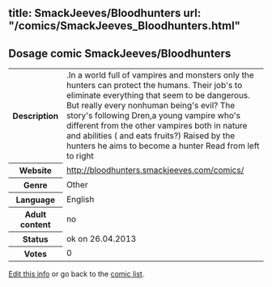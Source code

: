 title: SmackJeeves/Bloodhunters
url: "/comics/SmackJeeves_Bloodhunters.html"
---
Dosage comic SmackJeeves/Bloodhunters
-----------------------------------------

<p id="msg"></p>
<script type="text/javascript">
if (window.location.search === '?edit_info_mail=sent_ok') {
  var elem = document.getElementById("msg");
  elem.innerHTML = 'Edited information sucessfully sent.';
  elem.className = 'ok';
}
</script>
<table class="comicinfo">
<tr>
<th>Description</th><td>.In a world full of vampires and monsters only the hunters can protect the humans. Their job's to eliminate everything that seem to be dangerous. But really every nonhuman being's evil? The story's following Dren,a young vampire who's different from the other vampires both in nature and abilities ( and eats fruits?) Raised by the hunters he aims to become a hunter Read from left to right</td>
</tr>
<tr>
<th>Website</th><td><a href="http://bloodhunters.smackjeeves.com/comics/">http://bloodhunters.smackjeeves.com/comics/</a></td>
</tr>
<tr>
<th>Genre</th><td>Other</td>
</tr>
<tr>
<th>Language</th><td>English</td>
</tr>
<tr>
<th>Adult content</th><td>no</td>
</tr>
<tr>
<th>Status</th><td>ok on 26.04.2013</td>
</tr>
<tr>
<th>Votes</th><td>0</td>
</tr>
</table>

[Edit this info](SmackJeeves_Bloodhunters_edit.html) or go back to the [comic list](../comic-index.html).
